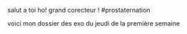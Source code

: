 salut a toi ho! grand corecteur ! #prostaternation

voici mon dossier des exo du jeudi de la première semaine





